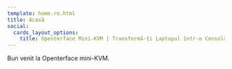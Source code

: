 ```yaml
---
template: home.ro.html
title: Acasă
social:
  cards_layout_options:
    title: Openterface Mini-KVM | Transformă-ți Laptopul într-o Consolă KVM
---
```


Bun venit la Openterface mini-KVM.
